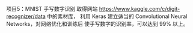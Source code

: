 项目5：MNIST 手写数字识别
取得网站 https://www.kaggle.com/c/digit-recognizer/data 中的素材库，
利用 Keras 建立适当的 Convolutional Neural Networks，对网络优化和训练后
使手写数字的识别率，可以达到 99% 以上。
